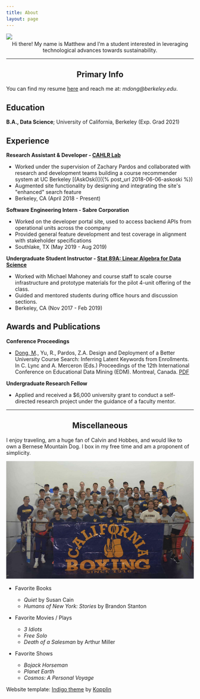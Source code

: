 ```yaml
---
title: About
layout: page
---
```


<!-- ![Profile Image]({{ site.url }}/{{ site.picture }}) -->

<img src="/assets/images/headshot.jpg" style='height="10" width="10"'>
   
<center>  Hi there!  My name is Matthew and I’m a student interested in leveraging technological advances   towards sustainability.  </center>

---

<center> <h2> Primary Info </h2> </center>

You can find my resume <a href='https://drive.google.com/file/d/1W_wS_XiCO7pd7t50DQrjujP90izDTwrD/view?usp=sharing'>here</a> and reach me at: _mdong@berkeley.edu_. 

Education
---------

**B.A., Data Science**; University of California, Berkeley (Exp. Grad 2021)

Experience 
----------

**Research Assistant & Developer - [CAHLR Lab](https://github.com/CAHLR)**

- Worked under the supervision of Zachary Pardos and collaborated with research and development teams building a course recommender system at UC Berkeley [(AskOski)]({% post_url 2018-06-06-askoski %})
- Augmented site functionality by designing and integrating the site's "enhanced" search feature
- Berkeley, CA (April 2018 - Present)

**Software Engineering Intern - Sabre Corporation**

- Worked on the developer portal site, used to access backend APIs from operational units across the coompany
- Provided general feature development and test coverage in alignment with stakeholder specifications
- Southlake, TX (May 2019 - Aug 2019)

**Undergraduate Student Instructor - [Stat 89A: Linear Algebra for Data Science]({{site.url}}/assets/files/stat89a_syllabus.pdf)**

- Worked with Michael Mahoney and course staff to scale course infrastructure and prototype materials for the pilot 4-unit offering of the class. 
- Guided and mentored students during office hours and discussion sections.
- Berkeley, CA (Nov 2017 - Feb 2019)
	
<!-- * [Projects]({{site.url}}/projects)	 -->
<!-- * DataKind -->
<!-- Global Policy Lab -->

Awards and Publications
----------

**Conference Proceedings**

- <u>Dong, M</u>., Yu, R., Pardos, Z.A. Design and Deployment of a Better University Course Search: Inferring Latent Keywords from Enrollments. In C. Lync and A. Merceron (Eds.) Proceedings of the 12th International Conference on Educational Data Mining (EDM). Montreal, Canada. [PDF]({{site.url}}/assets/files/EDM-paper.pdf)

**Undergraduate Research Fellow**

- Applied and received a $6,000 university grant to conduct a self-directed research project under the guidance of a faculty mentor. 

--- 

<center> <h2> Miscellaneous </h2> </center>

I enjoy traveling, am a huge fan of Calvin and Hobbes, and would like to own a Bernese Mountain Dog.  I box in my free time and am a proponent of simplicity.  

<img src="/assets/images/cal-boxing.jpg" class='bigger-image'>

- Favorite Books
	- _Quiet_ by Susan Cain  
	- _Humans of New York: Stories_ by Brandon Stanton

- Favorite Movies / Plays
	- _3 Idiots_ 
	- _Free Solo_ 
	- _Death of a Salesman_ by Arthur Miller

- Favorite Shows
	- _Bojack Horseman_  
	- _Planet Earth_	
	- _Cosmos: A Personal Voyage_ 

<p class="extra">
	Website template: 
    <a class="link" href="https://github.com/sergiokopplin/indigo">Indigo theme</a> by <a class="link" href="https://github.com/sergiokopplin/indigo">Kopplin</a>
</p>

<!-- ### Inspirational Figures
1. Susan Cain 
1. Cal Newport 
1. David Goggins 
1. David Attenborough  -->
